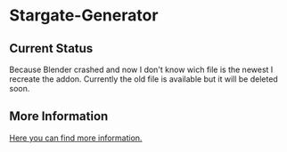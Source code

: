 # Stargate-Generator       
## Current Status       
       
Because Blender crashed and now I don't know wich file is the newest I recreate the addon.
Currently the old file is available but it will be deleted soon.

      
## More Information
[Here you can find more information.](https://heschy.github.io/Stargate-Generator/)
